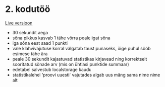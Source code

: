 # 2. kodutöö 

[Live versioon](http://www.tlu.ee/~gregn/typer/)

- 30 sekundit aega
- sõna pikkus kasvab 1 tähe võrra peale igat sõna
- iga sõna eest saad 1 punkti
- vale klahvivajutuse korral välgatab taust punaseks, õige puhul
sööb esimese tähe ära
- peale 30 sekundit kajastuvad statistikas kirjavead ning
korrektselt sooritatud sõnade arv (mis on ühtlasi punktide summaar)
- edetabel salvestub localstorage kaudu
- statistikalehel 'proovi uuesti' vajutades algab uus mäng
sama nime nime alt